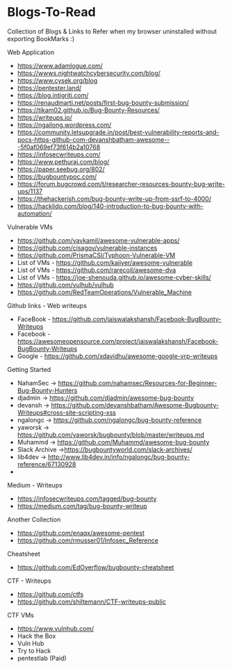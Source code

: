 # Blogs-To-Read
Collection of Blogs &amp; Links to Refer when my browser uninstalled without exporting BookMarks :)

Web Application
- https://www.adamlogue.com/
- https://wwws.nightwatchcybersecurity.com/blog/
- https://www.cysek.org/blog
- https://pentester.land/
- https://blog.intigriti.com/
- https://renaudmarti.net/posts/first-bug-bounty-submission/
- https://tikam02.github.io/Bug-Bounty-Resources/
- https://writeups.io/
- https://ngailong.wordpress.com/
- https://community.letsupgrade.in/post/best-vulnerability-reports-and-pocs-https-github-com-devanshbatham-awesome---5f0af069ef73f614b2a10768
- https://infosecwriteups.com/
- https://www.pethuraj.com/blog/
- https://paper.seebug.org/802/
- https://bugbountypoc.com/
- https://forum.bugcrowd.com/t/researcher-resources-bounty-bug-write-ups/1137
- https://thehackerish.com/bug-bounty-write-up-from-ssrf-to-4000/
- https://hacklido.com/blog/140-introduction-to-bug-bounty-with-automation/


Vulnerable VMs
- https://github.com/vavkamil/awesome-vulnerable-apps/
- https://github.com/cisagov/vulnerable-instances
- https://github.com/PrismaCSI/Typhoon-Vulnerable-VM
- List of VMs - https://github.com/kaiiyer/awesome-vulnerable
- List of VMs - https://github.com/rarecoil/awesome-dva
- List of VMs - https://joe-shenouda.github.io/awesome-cyber-skills/
- https://github.com/vulhub/vulhub
- https://github.com/RedTeamOperations/Vulnerable_Machine



Github links - Web writeups
- FaceBook - https://github.com/jaiswalakshansh/Facebook-BugBounty-Writeups
- Facebook - https://awesomeopensource.com/project/jaiswalakshansh/Facebook-BugBounty-Writeups
- Google - https://github.com/xdavidhu/awesome-google-vrp-writeups



Getting Started
- NahamSec ->  https://github.com/nahamsec/Resources-for-Beginner-Bug-Bounty-Hunters
- djadmin -> https://github.com/djadmin/awesome-bug-bounty
- devansh -> https://github.com/devanshbatham/Awesome-Bugbounty-Writeups#cross-site-scripting-xss 
- ngalongc -> https://github.com/ngalongc/bug-bounty-reference
- yaworsk -> https://github.com/yaworsk/bugbounty/blob/master/writeups.md
- Muhammd -> https://github.com/Muhammd/awesome-bug-bounty
- Slack Archive ->https://bugbountyworld.com/slack-archives/
- lib4dev -> http://www.lib4dev.in/info/ngalongc/bug-bounty-reference/67130928
- 

Medium - Writeups
- https://infosecwriteups.com/tagged/bug-bounty
- https://medium.com/tag/bug-bounty-writeup

Another Collection
- https://github.com/enaqx/awesome-pentest
- https://github.com/rmusser01/Infosec_Reference

Cheatsheet
- https://github.com/EdOverflow/bugbounty-cheatsheet


CTF - Writeups
- https://github.com/ctfs
- https://github.com/shiltemann/CTF-writeups-public


CTF VMs
- https://www.vulnhub.com/
- Hack the Box
- Vuln Hub
- Try to Hack
- pentestlab (Paid)
